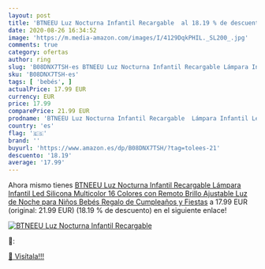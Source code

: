 ```yaml
---
layout: post
title: 'BTNEEU Luz Nocturna Infantil Recargable  al 18.19 % de descuento'
date: 2020-08-26 16:34:52
image: 'https://m.media-amazon.com/images/I/4129DqkPHIL._SL200_.jpg'
comments: true
category: ofertas
author: ring
slug: 'B08DNX7TSH-es BTNEEU Luz Nocturna Infantil Recargable Lámpara Infantil...'
sku: 'B08DNX7TSH-es'
tags: [ 'bebés', ]
actualPrice: 17.99 EUR
currency: EUR
price: 17.99
comparePrice: 21.99 EUR
prodname: 'BTNEEU Luz Nocturna Infantil Recargable  Lámpara Infantil Led Silicona Multicolor 16 Colores con Remoto  Brillo Ajustable Luz de Noche para Niños Bebés Regalo de Cumpleaños y Fiestas'
country: 'es'
flag: '🇪🇸'
brand: ''
buyurl: 'https://www.amazon.es/dp/B08DNX7TSH/?tag=tolees-21'
descuento: '18.19'
average: '17.99'
---
```


Ahora mismo tienes [BTNEEU Luz Nocturna Infantil Recargable  Lámpara Infantil Led Silicona Multicolor 16 Colores con Remoto  Brillo Ajustable Luz de Noche para Niños Bebés Regalo de Cumpleaños y Fiestas](https://www.amazon.es/dp/B08DNX7TSH/?tag=tolees-21) a 17.99 EUR (original: 21.99 EUR) (18.19 %  de descuento) en el siguiente enlace!

[![BTNEEU Luz Nocturna Infantil Recargable ](https://m.media-amazon.com/images/I/4129DqkPHIL._SL200_.jpg)](https://www.amazon.es/dp/B08DNX7TSH/?tag=tolees-21)

🔎:


[🛒 Visítala!!!](https://www.amazon.es/dp/B08DNX7TSH/?tag=tolees-21)
